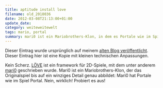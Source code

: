 ```yaml
---
title: aptitude install love
filename: old_2018036
date: 2012-03-08T21:13:00+01:00
update_date:
category: weiteweitewelt
tags: mario, portal
summary: mari0 ist ein Mariobrothers-Klon, in dem es Portale wie im Spiel Portal gibt.
---
```

Dieser Eintrag wurde ursprünglich auf meinem [alten Blog veröffentlicht](https://stu.blogger.de/stories/2018036/). Dieser Eintrag hier ist eine Kopie mit kleinen technischen Anpassungen.

Kein Scherz. [LÖVE](https://love2d.org/) ist ein framework für 2D-Spiele, mit dem unter anderem [mari0](http://stabyourself.net/mari0/) geschrieben wurde. Mari0 ist ein Mariobrothers-Klon, der das Originalspiel bis auf ein winziges Detail genau abbildet: Mari0 hat Portale wie im Spiel Portal. Nein, wirklich! Probiert es aus!
